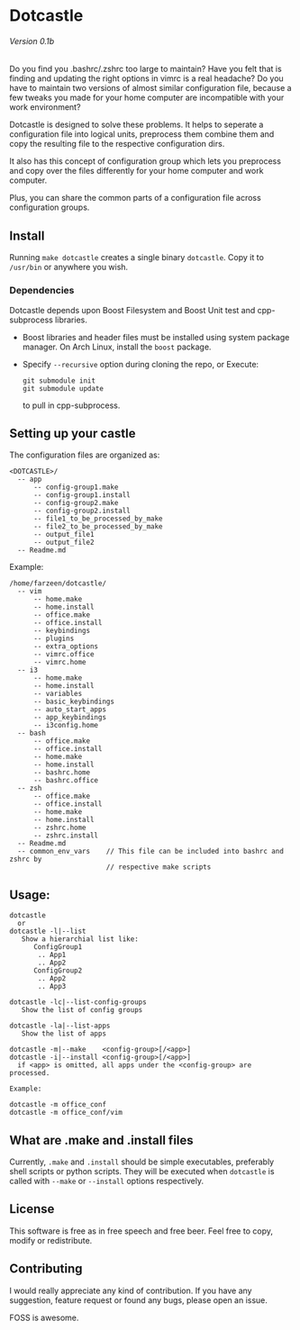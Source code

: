 # Dotcastle
###### Version 0.1b

Do you find you .bashrc/.zshrc too large to maintain?
Have you felt that is finding and updating the right options in vimrc
is a real headache?
Do you have to maintain two versions of almost similar configuration file,
because a few tweaks you made for your home computer are incompatible with
your work environment?

Dotcastle is designed to solve these problems.
It helps to seperate a configuration file into logical units,
preprocess them combine them and copy the resulting file to the respective
configuration dirs.

It also has this concept of configuration group which lets you preprocess
and copy over the files differently for your home computer and work computer.

Plus, you can share the common parts of a configuration file across configuration groups.


## Install
Running `make dotcastle` creates a single binary `dotcastle`.
Copy it to `/usr/bin` or anywhere you wish.

### Dependencies
Dotcastle depends upon Boost Filesystem and Boost Unit test and cpp-subprocess libraries.

* Boost libraries and header files must be installed using system package manager.
  On Arch Linux, install the `boost` package.

* Specify `--recursive` option during cloning the repo, or
  Execute:
  ```
  git submodule init
  git submodule update
  ```

  to pull in cpp-subprocess.


## Setting up your castle
The configuration files are organized as:
```
<DOTCASTLE>/
  -- app
      -- config-group1.make
      -- config-group1.install
      -- config-group2.make
      -- config-group2.install
      -- file1_to_be_processed_by_make
      -- file2_to_be_processed_by_make
      -- output_file1
      -- output_file2
  -- Readme.md

```

Example:

```
/home/farzeen/dotcastle/
  -- vim
      -- home.make
      -- home.install
      -- office.make
      -- office.install
      -- keybindings
      -- plugins
      -- extra_options
      -- vimrc.office
      -- vimrc.home
  -- i3
      -- home.make
      -- home.install
      -- variables
      -- basic_keybindings
      -- auto_start_apps
      -- app_keybindings
      -- i3config.home
  -- bash
      -- office.make
      -- office.install
      -- home.make
      -- home.install
      -- bashrc.home
      -- bashrc.office
  -- zsh
      -- office.make
      -- office.install
      -- home.make
      -- home.install
      -- zshrc.home
      -- zshrc.install
  -- Readme.md
  -- common_env_vars    // This file can be included into bashrc and zshrc by
                        // respective make scripts
```

## Usage:

```
dotcastle
  or
dotcastle -l|--list
   Show a hierarchial list like:
      ConfigGroup1
       .. App1
       .. App2
      ConfigGroup2
       .. App2
       .. App3

dotcastle -lc|--list-config-groups 
   Show the list of config groups

dotcastle -la|--list-apps
   Show the list of apps

dotcastle -m|--make    <config-group>[/<app>]
dotcastle -i|--install <config-group>[/<app>]
  if <app> is omitted, all apps under the <config-group> are processed. 

Example:

dotcastle -m office_conf
dotcastle -m office_conf/vim
```

## What are .make and .install files
Currently, `.make` and `.install` should be simple executables,
preferably shell scripts or python scripts.
They will be executed when `dotcastle` is called with
`--make` or `--install` options respectively.

## License
This software is free as in free speech and free beer.
Feel free to copy, modify or redistribute.

## Contributing
I would really appreciate any kind of contribution.
If you have any suggestion, feature request or found any bugs,
please open an issue.

FOSS is awesome.
